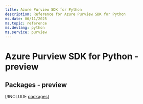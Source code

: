 ```yaml
---
title: Azure Purview SDK for Python
description: Reference for Azure Purview SDK for Python
ms.date: 06/11/2025
ms.topic: reference
ms.devlang: python
ms.service: purview
---
```

# Azure Purview SDK for Python - preview
## Packages - preview
[!INCLUDE [packages](purview-index.md)]